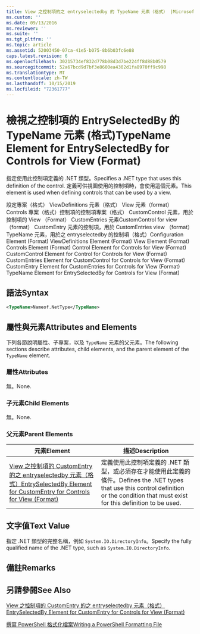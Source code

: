 ```yaml
---
title: View 之控制項的之 entryselectedby 的 TypeName 元素（格式） |Microsoft Docs
ms.custom: ''
ms.date: 09/13/2016
ms.reviewer: ''
ms.suite: ''
ms.tgt_pltfrm: ''
ms.topic: article
ms.assetid: 52003450-07ca-41e5-b075-8b6b03fc6e88
caps.latest.revision: 6
ms.openlocfilehash: 30215734ef832d778b08d3d7be224ff8d88b0579
ms.sourcegitcommit: 52a67bcd9d7bf3e8600ea4302d1fa8970ff9c998
ms.translationtype: MT
ms.contentlocale: zh-TW
ms.lasthandoff: 10/15/2019
ms.locfileid: "72361777"
---
```

# <a name="typename-element-for-entryselectedby-for-controls-for-view-format"></a><span data-ttu-id="d0c7e-102">檢視之控制項的 EntrySelectedBy 的 TypeName 元素 (格式)</span><span class="sxs-lookup"><span data-stu-id="d0c7e-102">TypeName Element for EntrySelectedBy for Controls for View (Format)</span></span>

<span data-ttu-id="d0c7e-103">指定使用此控制項定義的 .NET 類型。</span><span class="sxs-lookup"><span data-stu-id="d0c7e-103">Specifies a .NET type that uses this definition of the control.</span></span> <span data-ttu-id="d0c7e-104">定義可供視圖使用的控制項時，會使用這個元素。</span><span class="sxs-lookup"><span data-stu-id="d0c7e-104">This element is used when defining controls that can be used by a view.</span></span>

<span data-ttu-id="d0c7e-105">設定專案（格式） ViewDefinitions 元素（格式） View 元素（format） Controls 專案（格式）控制項的控制項專案（格式） CustomControl 元素，用於控制項的 View （Format） CustomEntries 元素CustomControl for view （format） CustomEntry 元素的控制項，用於 CustomEntries view （format） TypeName 元素，用於之 entryselectedby 的控制項（格式）</span><span class="sxs-lookup"><span data-stu-id="d0c7e-105">Configuration Element (Format) ViewDefinitions Element (Format) View Element (Format) Controls Element (Format) Control Element for Controls for View (Format) CustomControl Element for Control for Controls for View (Format) CustomEntries Element for CustomControl for Controls for View (Format) CustomEntry Element for CustomEntries for Controls for View (Format) TypeName Element for EntrySelectedBy for Controls for View (Format)</span></span>

## <a name="syntax"></a><span data-ttu-id="d0c7e-106">語法</span><span class="sxs-lookup"><span data-stu-id="d0c7e-106">Syntax</span></span>

```xml
<TypeName>Nameof.NetType</TypeName>

```

## <a name="attributes-and-elements"></a><span data-ttu-id="d0c7e-107">屬性與元素</span><span class="sxs-lookup"><span data-stu-id="d0c7e-107">Attributes and Elements</span></span>

<span data-ttu-id="d0c7e-108">下列各節說明屬性、子專案，以及 `TypeName` 元素的父元素。</span><span class="sxs-lookup"><span data-stu-id="d0c7e-108">The following sections describe attributes, child elements, and the parent element of the `TypeName` element.</span></span>

### <a name="attributes"></a><span data-ttu-id="d0c7e-109">屬性</span><span class="sxs-lookup"><span data-stu-id="d0c7e-109">Attributes</span></span>

<span data-ttu-id="d0c7e-110">無。</span><span class="sxs-lookup"><span data-stu-id="d0c7e-110">None.</span></span>

### <a name="child-elements"></a><span data-ttu-id="d0c7e-111">子元素</span><span class="sxs-lookup"><span data-stu-id="d0c7e-111">Child Elements</span></span>

<span data-ttu-id="d0c7e-112">無。</span><span class="sxs-lookup"><span data-stu-id="d0c7e-112">None.</span></span>

### <a name="parent-elements"></a><span data-ttu-id="d0c7e-113">父元素</span><span class="sxs-lookup"><span data-stu-id="d0c7e-113">Parent Elements</span></span>

|<span data-ttu-id="d0c7e-114">元素</span><span class="sxs-lookup"><span data-stu-id="d0c7e-114">Element</span></span>|<span data-ttu-id="d0c7e-115">描述</span><span class="sxs-lookup"><span data-stu-id="d0c7e-115">Description</span></span>|
|-------------|-----------------|
|[<span data-ttu-id="d0c7e-116">View 之控制項的 CustomEntry 的之 entryselectedby 元素（格式）</span><span class="sxs-lookup"><span data-stu-id="d0c7e-116">EntrySelectedBy Element for CustomEntry for Controls for View (Format)</span></span>](./entryselectedby-element-for-customentry-for-controls-for-view-format.md)|<span data-ttu-id="d0c7e-117">定義使用此控制項定義的 .NET 類型，或必須存在才能使用此定義的條件。</span><span class="sxs-lookup"><span data-stu-id="d0c7e-117">Defines the .NET types that use this control definition or the condition that must exist for this definition to be used.</span></span>|

## <a name="text-value"></a><span data-ttu-id="d0c7e-118">文字值</span><span class="sxs-lookup"><span data-stu-id="d0c7e-118">Text Value</span></span>

<span data-ttu-id="d0c7e-119">指定 .NET 類型的完整名稱，例如 `System.IO.DirectoryInfo`。</span><span class="sxs-lookup"><span data-stu-id="d0c7e-119">Specify the fully qualified name of the .NET type, such as `System.IO.DirectoryInfo`.</span></span>

## <a name="remarks"></a><span data-ttu-id="d0c7e-120">備註</span><span class="sxs-lookup"><span data-stu-id="d0c7e-120">Remarks</span></span>

## <a name="see-also"></a><span data-ttu-id="d0c7e-121">另請參閱</span><span class="sxs-lookup"><span data-stu-id="d0c7e-121">See Also</span></span>

[<span data-ttu-id="d0c7e-122">View 之控制項的 CustomEntry 的之 entryselectedby 元素（格式）</span><span class="sxs-lookup"><span data-stu-id="d0c7e-122">EntrySelectedBy Element for CustomEntry for Controls for View (Format)</span></span>](./entryselectedby-element-for-customentry-for-controls-for-view-format.md)

[<span data-ttu-id="d0c7e-123">撰寫 PowerShell 格式化檔案</span><span class="sxs-lookup"><span data-stu-id="d0c7e-123">Writing a PowerShell Formatting File</span></span>](./writing-a-powershell-formatting-file.md)
